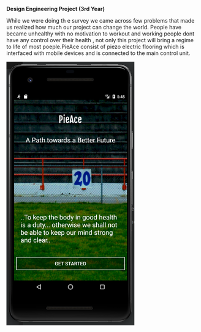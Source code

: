 <b> Design Engineering Project (3rd Year)</b>

While we were doing th e survey we came across few problems that made us realized how much our project can change the world.  People have became unhealthy with no motivation to workout and working people dont have any control over their health , not only this project will bring a regime to life of most poeple.PieAce consist of piezo electric flooring which is interfaced with mobile devices and is connected to the main control unit.

![App image](https://raw.githubusercontent.com/Aizen741/PieAce/master/App/images/Screenshot%20from%202019-12-13%2005-45-24.png)



